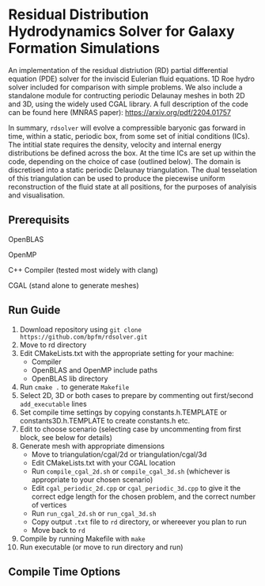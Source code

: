 # Residual Distribution Hydrodynamics Solver for Galaxy Formation Simulations

An implementation of the residual distriution (RD) partial differential equation (PDE) solver for the inviscid Eulerian fluid equations. 1D Roe hydro solver included for comparison with simple problems. We also include a standalone module for contructing periodic Delaunay meshes in both 2D and 3D, using the widely used CGAL library. A full description of the code can be found here (MNRAS paper): https://arxiv.org/pdf/2204.01757

In summary, `rdsolver` will evolve a compressible baryonic gas forward in time, within a static, periodic box, from some set of initial conditions (ICs). The intitial state requires the  density, velocity and internal energy distributions be defined across the box. At the time ICs are set up within the code, depending on the choice of case (outlined below). The domain is discretised into a static periodic Delaunay triangulation. The dual tesselation of this triangulation can be used to produce the piecewise uniform reconstruction of the fluid state at all positions, for the purposes of analyisis and visualisation.

## Prerequisits

OpenBLAS

OpenMP

C++ Compiler (tested most widely with clang)

CGAL (stand alone to generate meshes)


## Run Guide

1. Download repository using `git clone https://github.com/bpfm/rdsolver.git`
2. Move to rd directory
3. Edit CMakeLists.txt with the appropriate setting for your machine:
    -  Compiler
    -  OpenBLAS and OpenMP include paths
    -  OpenBLAS lib directory
4. Run `cmake .` to generate `Makefile`
5. Select 2D, 3D or both cases to prepare by commenting out first/second `add_executable` lines
6. Set compile time settings by copying constants.h.TEMPLATE or constants3D.h.TEMPLATE to create constants.h etc.
7. Edit to choose scenario (selecting case by uncommenting from first block, see below for details)
8. Generate mesh with appropriate dimensions
    - Move to triangulation/cgal/2d or triangulation/cgal/3d
    - Edit CMakeLists.txt with your CGAL location
    - Run `compile_cgal_2d.sh` or `compile_cgal_3d.sh` (whichever is appropriate to your chosen scenario)
    - Edit `cgal_periodic_2d.cpp` or `cgal_periodic_3d.cpp` to give it the correct edge length for the chosen problem, and the correct number of vertices
    - Run `run_cgal_2d.sh` or `run_cgal_3d.sh`
    - Copy output `.txt` file to `rd` directory, or whereever you plan to run
    - Move back to `rd`
9. Compile by running Makefile with `make`
10. Run executable (or move to run directory and run)
  
## Compile Time Options

